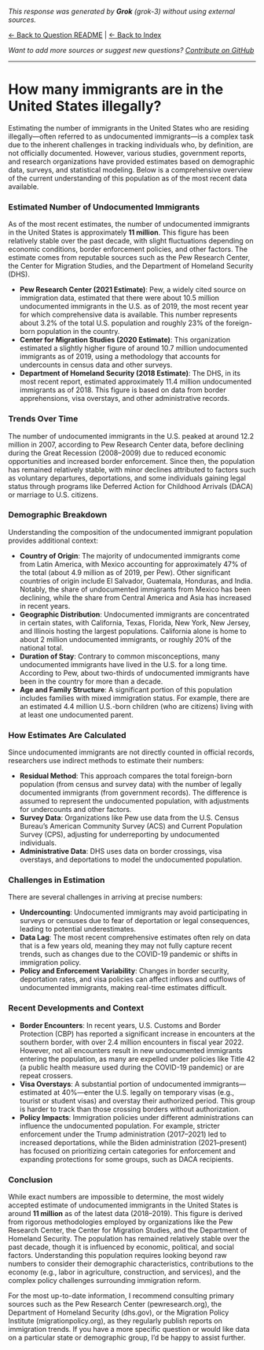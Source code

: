 <!-- 
Generated by: grok
Model: grok-3
Prompt type: default
Generated at: 2025-06-10T22:00:59.403347
-->

*This response was generated by **Grok** (grok-3) without using external sources.*

[← Back to Question README](README.md) | [← Back to Index](../README.md)

*Want to add more sources or suggest new questions? [Contribute on GitHub](https://github.com/justinwest/SuggestedSources)*

---

# How many immigrants are in the United States illegally?

Estimating the number of immigrants in the United States who are residing illegally—often referred to as undocumented immigrants—is a complex task due to the inherent challenges in tracking individuals who, by definition, are not officially documented. However, various studies, government reports, and research organizations have provided estimates based on demographic data, surveys, and statistical modeling. Below is a comprehensive overview of the current understanding of this population as of the most recent data available.

### Estimated Number of Undocumented Immigrants
As of the most recent estimates, the number of undocumented immigrants in the United States is approximately **11 million**. This figure has been relatively stable over the past decade, with slight fluctuations depending on economic conditions, border enforcement policies, and other factors. The estimate comes from reputable sources such as the Pew Research Center, the Center for Migration Studies, and the Department of Homeland Security (DHS).

- **Pew Research Center (2021 Estimate)**: Pew, a widely cited source on immigration data, estimated that there were about 10.5 million undocumented immigrants in the U.S. as of 2019, the most recent year for which comprehensive data is available. This number represents about 3.2% of the total U.S. population and roughly 23% of the foreign-born population in the country.
- **Center for Migration Studies (2020 Estimate)**: This organization estimated a slightly higher figure of around 10.7 million undocumented immigrants as of 2019, using a methodology that accounts for undercounts in census data and other surveys.
- **Department of Homeland Security (2018 Estimate)**: The DHS, in its most recent report, estimated approximately 11.4 million undocumented immigrants as of 2018. This figure is based on data from border apprehensions, visa overstays, and other administrative records.

### Trends Over Time
The number of undocumented immigrants in the U.S. peaked at around 12.2 million in 2007, according to Pew Research Center data, before declining during the Great Recession (2008–2009) due to reduced economic opportunities and increased border enforcement. Since then, the population has remained relatively stable, with minor declines attributed to factors such as voluntary departures, deportations, and some individuals gaining legal status through programs like Deferred Action for Childhood Arrivals (DACA) or marriage to U.S. citizens.

### Demographic Breakdown
Understanding the composition of the undocumented immigrant population provides additional context:
- **Country of Origin**: The majority of undocumented immigrants come from Latin America, with Mexico accounting for approximately 47% of the total (about 4.9 million as of 2019, per Pew). Other significant countries of origin include El Salvador, Guatemala, Honduras, and India. Notably, the share of undocumented immigrants from Mexico has been declining, while the share from Central America and Asia has increased in recent years.
- **Geographic Distribution**: Undocumented immigrants are concentrated in certain states, with California, Texas, Florida, New York, New Jersey, and Illinois hosting the largest populations. California alone is home to about 2 million undocumented immigrants, or roughly 20% of the national total.
- **Duration of Stay**: Contrary to common misconceptions, many undocumented immigrants have lived in the U.S. for a long time. According to Pew, about two-thirds of undocumented immigrants have been in the country for more than a decade.
- **Age and Family Structure**: A significant portion of this population includes families with mixed immigration status. For example, there are an estimated 4.4 million U.S.-born children (who are citizens) living with at least one undocumented parent.

### How Estimates Are Calculated
Since undocumented immigrants are not directly counted in official records, researchers use indirect methods to estimate their numbers:
- **Residual Method**: This approach compares the total foreign-born population (from census and survey data) with the number of legally documented immigrants (from government records). The difference is assumed to represent the undocumented population, with adjustments for undercounts and other factors.
- **Survey Data**: Organizations like Pew use data from the U.S. Census Bureau’s American Community Survey (ACS) and Current Population Survey (CPS), adjusting for underreporting by undocumented individuals.
- **Administrative Data**: DHS uses data on border crossings, visa overstays, and deportations to model the undocumented population.

### Challenges in Estimation
There are several challenges in arriving at precise numbers:
- **Undercounting**: Undocumented immigrants may avoid participating in surveys or censuses due to fear of deportation or legal consequences, leading to potential underestimates.
- **Data Lag**: The most recent comprehensive estimates often rely on data that is a few years old, meaning they may not fully capture recent trends, such as changes due to the COVID-19 pandemic or shifts in immigration policy.
- **Policy and Enforcement Variability**: Changes in border security, deportation rates, and visa policies can affect inflows and outflows of undocumented immigrants, making real-time estimates difficult.

### Recent Developments and Context
- **Border Encounters**: In recent years, U.S. Customs and Border Protection (CBP) has reported a significant increase in encounters at the southern border, with over 2.4 million encounters in fiscal year 2022. However, not all encounters result in new undocumented immigrants entering the population, as many are expelled under policies like Title 42 (a public health measure used during the COVID-19 pandemic) or are repeat crossers.
- **Visa Overstays**: A substantial portion of undocumented immigrants—estimated at 40%—enter the U.S. legally on temporary visas (e.g., tourist or student visas) and overstay their authorized period. This group is harder to track than those crossing borders without authorization.
- **Policy Impacts**: Immigration policies under different administrations can influence the undocumented population. For example, stricter enforcement under the Trump administration (2017–2021) led to increased deportations, while the Biden administration (2021–present) has focused on prioritizing certain categories for enforcement and expanding protections for some groups, such as DACA recipients.

### Conclusion
While exact numbers are impossible to determine, the most widely accepted estimate of undocumented immigrants in the United States is around **11 million** as of the latest data (2018–2019). This figure is derived from rigorous methodologies employed by organizations like the Pew Research Center, the Center for Migration Studies, and the Department of Homeland Security. The population has remained relatively stable over the past decade, though it is influenced by economic, political, and social factors. Understanding this population requires looking beyond raw numbers to consider their demographic characteristics, contributions to the economy (e.g., labor in agriculture, construction, and services), and the complex policy challenges surrounding immigration reform.

For the most up-to-date information, I recommend consulting primary sources such as the Pew Research Center (pewresearch.org), the Department of Homeland Security (dhs.gov), or the Migration Policy Institute (migrationpolicy.org), as they regularly publish reports on immigration trends. If you have a more specific question or would like data on a particular state or demographic group, I’d be happy to assist further.